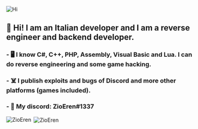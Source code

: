 ![Hi](https://image.noelshack.com/fichiers/2020/35/5/1598601380-tenor.gif)
## 👋 Hi! I am an Italian developer and I am a reverse engineer and backend developer.
### - 🖥️ I know C#, C++, PHP, Assembly, Visual Basic and Lua. I can do reverse engineering and some game hacking.
### - ☠️ I publish exploits and bugs of Discord and more other platforms (games included).
### - 💎 My discord: ZioEren#1337

<p><img align="left" src="https://github-readme-stats.vercel.app/api/top-langs/?username=ZioEren&layout=compact" alt="ZioEren" /></p>

<p>&nbsp;<img align="center" src="https://github-readme-stats.vercel.app/api?username=ZioEren&show_icons=true" alt="ZioEren" /></p>
